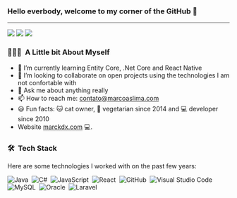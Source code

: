 ### Hello everbody, welcome to my corner of the GitHub 👋
---

<a href="https://www.marcoaslima.com"><img src="https://img.shields.io/badge/-marcoaslima.com-3423A6?style=flat&logo=Google-Chrome&logoColor=white"/></a>
<a href="https://linkedin.com/in/marcoaslima"><img src="https://img.shields.io/badge/-Marco%20Aurélio-0077B5?style=flat&logo=Linkedin&logoColor=white"/></a>
<a href="mailto:contato@marcoaslima.com"><img src="https://img.shields.io/badge/-marco@symatter.com-D14836?style=flat&logo=Gmail&logoColor=white"/></a>
<!--<a href="https://instagram.com/soumarcoaslima"><img src="https://img.shields.io/badge/-@marckdx-E4405F?style=flat&logo=Instagram&logoColor=white"/></a>-->
<!--<a href="https://facebook.com/soumarcoaslima"><img src="https://img.shields.io/badge/-@marckdx-1877F2?style=flat&logo=Facebook&logoColor=white"/></a>-->

 ### 👨🏻‍💻 &nbsp;A Little bit About Myself
 
 - 🌱 I’m currently learning Entity Core, .Net Core and React Native
- 👯 I’m looking to collaborate on open projects using the technologies I am not confortable with
- 💬 Ask me about anything really
- 📫 How to reach me: contato@marcoaslima.com
- 😃 Fun facts: 🐱 cat owner, 🍃 vegetarian since 2014 and 💻 developer since 2010
- Website [marckdx.com](https://marcoaslima.com/) 💻.

  
### 🛠 &nbsp;Tech Stack

Here are some technologies I worked with on the past few years:

![Java](https://img.shields.io/badge/-Java-05122A?style=flat&logo=Java&logoColor=FFA518)&nbsp;
![C#](https://img.shields.io/badge/-CSharp-05122A?style=flat&logo=csharp)&nbsp;
![JavaScript](https://img.shields.io/badge/-JavaScript-05122A?style=flat&logo=javascript)&nbsp;
![React](https://img.shields.io/badge/-React-05122A?style=flat&logo=react)&nbsp;
![GitHub](https://img.shields.io/badge/-GitHub-05122A?style=flat&logo=github)&nbsp;
![Visual Studio Code](https://img.shields.io/badge/-Visual%20Studio%20Code-05122A?style=flat&logo=visual-studio-code&logoColor=007ACC)&nbsp;
![MySQL](https://img.shields.io/badge/-MySQL-05122A?style=flat&logo=mysql&logoColor=FFFFFF)&nbsp;
![Oracle](https://img.shields.io/badge/-Oracle-05122A?style=flat&logo=oracle&logoColor=FFFFFF)&nbsp;
![Laravel](https://img.shields.io/badge/-Laravel-05122A?style=flat&logo=laravel&logoColor=F72C1F)&nbsp;

  
